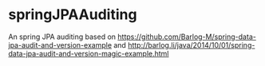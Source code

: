 # springJPAAuditing
An spring JPA auditing based on https://github.com/Barlog-M/spring-data-jpa-audit-and-version-example and http://barlog.li/java/2014/10/01/spring-data-jpa-audit-and-version-magic-example.html

